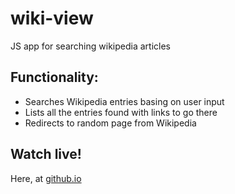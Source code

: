 # wiki-view
JS app for searching wikipedia articles

## Functionality:

  * Searches Wikipedia entries basing on user input
  * Lists all the entries found with links to go there
  * Redirects to random page from Wikipedia
  
## Watch live!

Here, at [github.io](https://tmullayanov.github.io/wiki-view/)
